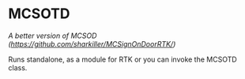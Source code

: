 MCSOTD
===
*A better version of MCSOD (https://github.com/sharkiller/MCSignOnDoorRTK/)*

Runs standalone, as a module for RTK or you can invoke the MCSOTD class.